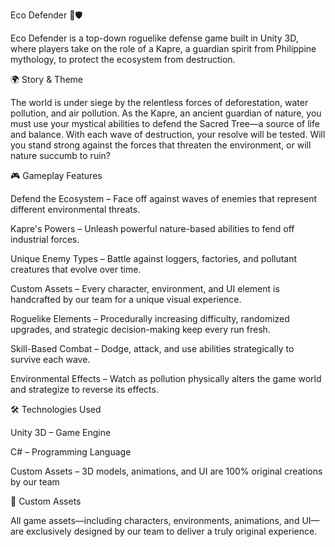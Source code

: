 Eco Defender 🌱🛡️

Eco Defender is a top-down roguelike defense game built in Unity 3D, where players take on the role of a Kapre, a guardian spirit from Philippine mythology, to protect the ecosystem from destruction.

🌍 Story & Theme

The world is under siege by the relentless forces of deforestation, water pollution, and air pollution. As the Kapre, an ancient guardian of nature, you must use your mystical abilities to defend the Sacred Tree—a source of life and balance. With each wave of destruction, your resolve will be tested. Will you stand strong against the forces that threaten the environment, or will nature succumb to ruin?

🎮 Gameplay Features

Defend the Ecosystem – Face off against waves of enemies that represent different environmental threats.

Kapre's Powers – Unleash powerful nature-based abilities to fend off industrial forces.

Unique Enemy Types – Battle against loggers, factories, and pollutant creatures that evolve over time.

Custom Assets – Every character, environment, and UI element is handcrafted by our team for a unique visual experience.

Roguelike Elements – Procedurally increasing difficulty, randomized upgrades, and strategic decision-making keep every run fresh.

Skill-Based Combat – Dodge, attack, and use abilities strategically to survive each wave.

Environmental Effects – Watch as pollution physically alters the game world and strategize to reverse its effects.

🛠️ Technologies Used

Unity 3D – Game Engine

C# – Programming Language

Custom Assets – 3D models, animations, and UI are 100% original creations by our team

🎨 Custom Assets

All game assets—including characters, environments, animations, and UI—are exclusively designed by our team to deliver a truly original experience.
